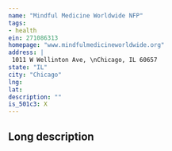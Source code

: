 ```yaml
---
name: "Mindful Medicine Worldwide NFP"
tags:
- health
ein: 271086313
homepage: "www.mindfulmedicineworldwide.org"
address: |
 1011 W Wellinton Ave, \nChicago, IL 60657
state: "IL"
city: "Chicago"
lng: 
lat: 
description: ""
is_501c3: X
---
```


## Long description


